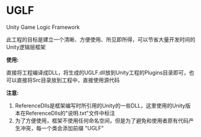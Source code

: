 # UGLF
Unity Game Logic Framework

此工程的目标是建立一个清晰、方便使用、所见即所得，可以节省大量开发时间的Unity逻辑层框架

**使用:**

直接将工程编译成DLL，将生成的UGLF.dll放到Unity工程的Plugins目录即可，也可以直接将Src目录放到工程中，直接使用源代码

**注意:**

1. ReferenceDlls是框架编写时所引用的Unity的一些DLL，这里使用的Unity版本在ReferenceDlls的"说明.txt"文件中标注
2. 为了方便使用，框架不使用任何命名空间，但是为了避免和使用者原有代码产生冲突，每一个类会添加前缀 "UGLF"